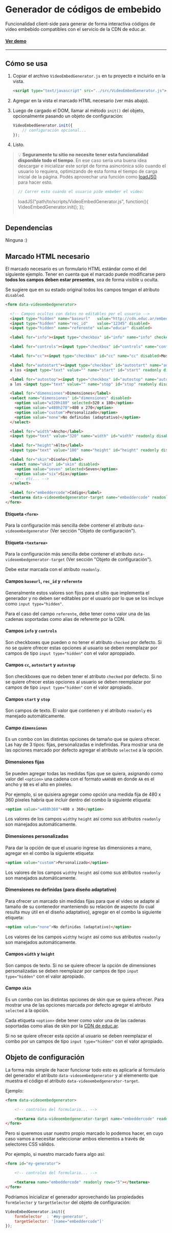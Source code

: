 Generador de códigos de embebido
================================

Funcionalidad client-side para generar de forma interactiva códigos de video embebido compatibles con el servicio de la CDN de educ.ar.

#### [Ver demo](http://nrlp.educ.ar/video-embed-generator/demo/)

---

## Cómo se usa

1.  Copiar el archivo `VideoEmbedGenerator.js` en tu proyecto e incluirlo en la vista.

    ```html
    <script type="text/javascript" src="../src/VideoEmbedGenerator.js"></script>
    ```

2. Agregar en la vista el marcado HTML necesario (ver más abajo).

3. Luego de cargado el DOM, llamar al método `init()` del objeto, opcionalmente pasando un objeto de configuración:

    ```javascript
    VideoEmbedGenerator.init({
        // configuración opcional...
    });
    ```

4. Listo.


> :bulb: **Seguramente tu sitio no necesite tener esta funcionalidad disponible todo el tiempo**. En ese caso sería una buena idea descargar e inicializar este script de forma asincrónica sólo cuando el usuario lo requiera, optimizando de esta forma el tiempo de carga inicial de la página. Podés aprovechar una función como  [loadJS()](https://github.com/filamentgroup/loadJS) para hacer esto.

> ```javascript
> // Correr esto cuando el usuario pide embeber el video:

> loadJS("path/to/scripts/VideoEmbedGenerator.js", function(){
>     VideoEmbedGenerator.init();
> });
> ```


## Dependencias

Ninguna :)


## Marcado HTML necesario

El marcado necesario es un formulario HTML estándar como el del siguiente ejemplo. Tener en cuenta que el marcado puede modificarse pero **todos los campos deben estar presentes**, sea de forma visible u oculta.

Se sugiere que en su estado original todos los campos tengan el atributo `disabled`.


```html
<form data-videoembedgenerator>

  <!-- Campos ocultos con datos no editables por el usuario -->
  <input type="hidden" name="baseurl"   value="http://cdn.educ.ar/embed/" disabled>
  <input type="hidden" name="rec_id"    value="12345" disabled>
  <input type="hidden" name="referente" value="educar" disabled>

  <label for="info"><input type="checkbox" id="info" name="info" checked disabled>Mostrar título y descripción del video</label>

  <label for="controls"><input type="checkbox" id="controls" name="controls" checked disabled>Mostrar controles del reproductor</label>

  <label for="cc"><input type="checkbox" id="cc" name="cc" disabled>Mostrar subtítulos por defecto</label>

  <label for="autostart"><input type="checkbox" id="autostart" name="autostart" disabled>Iniciar automáticamente</label>
  a los <input type="text" value="" name="start" id="start" readonly disabled> segundos.

  <label for="autostop"><input type="checkbox" id="autostop" name="autostop" disabled>Detener automáticamente</label>
  a los <input type="text" value="" name="stop" id="stop" readonly disabled> segundos.

  <label for="dimensiones">Dimensiones</label>
  <select name="dimensiones" id="dimensiones" disabled>
    <option value="w320h180" selected>320 x 180</option>
    <option value="w480h270">480 x 270</option>
    <option value="custom">Personalizado</option>
    <option value="none">No definidas (adaptativo)</option>
  </select>

  <label for="width">Ancho</label>
  <input type="text" value="320" name="width" id="width" readonly disabled>

  <label for="height">Alto</label>
  <input type="text" value="180" name="height" id="height" readonly disabled>

  <label for="skin">Diseño</label>
  <select name="skin" id="skin" disabled>
    <option value="seven" selected>Seven</option>
    <option value="six">Six</option>
    <!-- etc... -->
  </select>

  <label for="embeddercode">Código</label>
  <textarea data-videoembedgenerator-target name="embeddercode" readonly disabled></textarea>
</form>
```

#### Etiqueta `<form>`

Para la configuración más sencilla debe contener el atributo `data-videoembedgenerator` (Ver sección "Objeto de configuración").


#### Etiqueta `<textarea>`

Para la configuración más sencilla debe contener el atributo `data-videoembedgenerator-target` (Ver sección "Objeto de configuración").

Debe estar marcada con el atributo `readonly`.


#### Campos `baseurl`, `rec_id` y `referente`

Generalmente estos valores son fijos para el sitio que implementa el generador y no deben ser editables por el usuario por lo que se los incluye como `input type="hidden"`.

Para el caso del campo `referente`, debe tener como valor una de las cadenas soportadas como alias de referente por la CDN.


#### Campos `info` y `controls`

Son checkboxes que pueden o no tener el atributo `checked` por defecto. Si no se quiere ofrecer estas opciones al usuario se deben reemplazar por campos de tipo `input type="hidden"` con el valor aproppiado.


#### Campos `cc`, `autostart` y `autostop`

Son checkboxes que no deben tener el atributo `checked` por defecto. Si no se quiere ofrecer estas opciones al usuario se deben reemplazar por campos de tipo `input type="hidden"` con el valor apropiado.


#### Campos `start` y `stop`

Son campos de texto. El valor que contienen y el atributo `readonly` es manejado automáticamente.


#### Campo `dimensiones`

Es un combo con las distintas opciones de tamaño que se quiera ofrecer. Las hay de 3 tipos: fijas, personalizadas e indefinidas. Para mostrar una de las opciones marcado por defecto agregar el atributo `selected` a la opción.


#### Dimensiones fijas

Se pueden agregar todas las medidas fijas que se quiera, asignando como valor del `<option>` una cadena con el formato `wAAhBB` en donde `AA` es el ancho y `BB` es el alto en píxeles.

Por ejemplo, si se quisiera agregar como opción una medida fija de 480 x 360 píxeles habría que incluir dentro del combo la siguiente etiqueta:

```html
<option value="w480h360">480 x 360</option>
```

Los valores de los campos `width`y `height` así como sus atributos `readonly` son manejados automáticamente.


#### Dimensiones personalizadas

Para dar la opción de que el usuario ingrese las dimensiones a mano, agregar en el combo la siguiente etiqueta:

```html
<option value="custom">Personalizado</option>
```

Los valores de los campos `width`y `height` así como sus atributos `readonly` son manejados automáticamente.


#### Dimensiones no definidas (para diseño adaptativo)

Para ofrecer un marcado sin medidas fijas para que el video se adapte al tamaño de su contenedor manteniendo su relación de aspecto (lo cual resulta muy útil en el diseño adaptativo), agregar en el combo la siguiente etiqueta:

```html
<option value="none">No definidas (adaptativo)</option>
```

Los valores de los campos `width`y `height` así como sus atributos `readonly` son manejados automáticamente.


#### Campos `width` y `height`

Son campos de texto. Si no se quiere ofrecer la opción de dimensiones personalizadas se deben reemplazar por campos de tipo `input type="hidden"` con el valor apropiado.


#### Campo `skin`

Es un combo con las distintas opciones de skin que se quiera ofrecer. Para mostrar una de las opciones marcada por defecto agregar el atributo `selected` a la opción.

Cada etiqueta `<option>` debe tener como valor una de las cadenas soportadas como alias de skin por la [CDN de educ.ar](https://gitlab.educ.ar/repositorio/cdn).

Si no se quiere ofrecer esta opción al usuario se deben reemplazar el combo por un campos de tipo `input type="hidden"` con el valor apropiado.



## Objeto de configuración

La forma más simple de hacer funcionar todo esto es aplicarle al formulario del generador el atributo `data-videoembedgenerator` y al elemenento que muestra el código el atributo `data-videoembedgenerator-target`.

Ejemplo:

```html
<form data-videoembedgenerator>

    <!-- controles del formulario... -->

    <textarea data-videoembedgenerator-target name="embeddercode" readonly rows="5"></textarea>
</form>
```

Pero si queremos usar nuestro propio marcado lo podemos hacer, en cuyo caso vamos a necesitar seleccionar ambos elementos a través de selectores CSS válidos.

Por ejemplo, si nuestro marcado fuera algo así:

```html
<form id="my-generator">

    <!-- controles del formulario... -->

    <textarea name="embeddercode" readonly rows="5"></textarea>
</form>
```

Podríamos inicializar el generador aprovechando las propiedades `formSelector` y `targetSelector` del objeto de configuración:

```javascript
VideoEmbedGenerator.init({
    formSelector  : '#my-generator',
    targetSelector: '[name="embeddercode"]'
});
```
